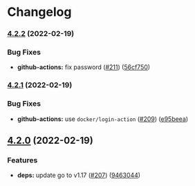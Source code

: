 # Changelog

### [4.2.2](https://github.com/inabagumi/pinkie/compare/v4.2.1...v4.2.2) (2022-02-19)


### Bug Fixes

* **github-actions:** fix password ([#211](https://github.com/inabagumi/pinkie/issues/211)) ([56cf750](https://github.com/inabagumi/pinkie/commit/56cf75077a5dbe75f5e1d4a667b46d5486b8d679))

### [4.2.1](https://github.com/inabagumi/pinkie/compare/v4.2.0...v4.2.1) (2022-02-19)


### Bug Fixes

* **github-actions:** use `docker/login-action` ([#209](https://github.com/inabagumi/pinkie/issues/209)) ([e95beea](https://github.com/inabagumi/pinkie/commit/e95beea6d4c6a53ff6fc60e6db0a6464739be0e7))

## [4.2.0](https://github.com/inabagumi/pinkie/compare/v4.1.2...v4.2.0) (2022-02-19)


### Features

* **deps:** update go to v1.17 ([#207](https://github.com/inabagumi/pinkie/issues/207)) ([9463044](https://github.com/inabagumi/pinkie/commit/946304444d0fd07375ae8b38f4da8e47c637b537))
